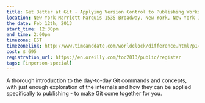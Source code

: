 ```yaml
---
title: Get Better at Git - Applying Version Control to Publishing Workshop at O'Reilly
location: New York Marriott Marquis 1535 Broadway, New York, New York 10036
the_date: Feb 12th, 2013
start_time: 12:30pm
end_time: 2:00pm
timezone: EST
timezonelink: http://www.timeanddate.com/worldclock/difference.html?p1=179
cost: $ 695
registration_url: https://en.oreilly.com/toc2013/public/register
tags: [inperson-special]
---
```


A thorough introduction to the day-to-day Git commands and concepts, with just enough exploration of the internals and how they can be applied specifically to publishing - to make Git come together for you.
